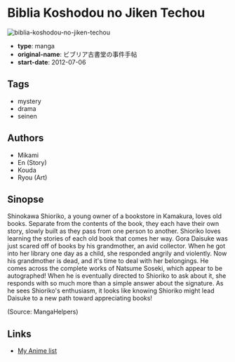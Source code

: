 # Biblia Koshodou no Jiken Techou

![biblia-koshodou-no-jiken-techou](https://cdn.myanimelist.net/images/manga/1/164403.jpg)

-   **type**: manga
-   **original-name**: ビブリア古書堂の事件手帖
-   **start-date**: 2012-07-06

## Tags

-   mystery
-   drama
-   seinen

## Authors

-   Mikami
-   En (Story)
-   Kouda
-   Ryou (Art)

## Sinopse

Shinokawa Shioriko, a young owner of a bookstore in Kamakura, loves old books. Separate from the contents of the book, they each have their own story, slowly built as they pass from one person to another. Shioriko loves learning the stories of each old book that comes her way. Gora Daisuke was just scared off of books by his grandmother, an avid collector. When he got into her library one day as a child, she responded angrily and violently. Now his grandmother is dead, and it's time to deal with her belongings. He comes across the complete works of Natsume Soseki, which appear to be autographed! When he is eventually directed to Shioriko to ask about it, she responds with so much more than a simple answer about the signature. As he sees Shioriko's enthusiasm, it looks like knowing Shioriko might lead Daisuke to a new path toward appreciating books!

(Source: MangaHelpers)

## Links

-   [My Anime list](https://myanimelist.net/manga/55821/Biblia_Koshodou_no_Jiken_Techou)
